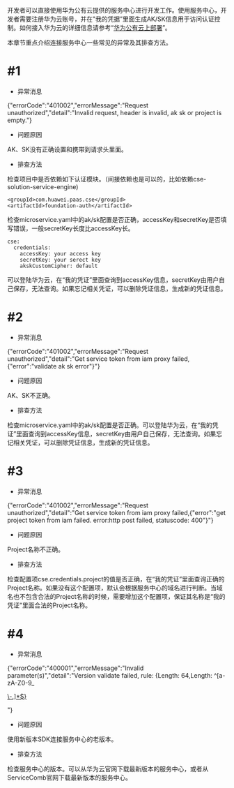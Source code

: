 开发者可以直接使用华为公有云提供的服务中心进行开发工作。使用服务中心，开发者需要注册华为云账号，并在"我的凭据”里面生成AK/SK信息用于访问认证控制。如何接入华为云的详细信息请参考“[华为公有云上部署](/start/deployment-on-cloud.md)”。

本章节重点介绍连接服务中心一些常见的异常及其排查方法。

# \#1

* 异常消息

{"errorCode":"401002","errorMessage":"Request unauthorized","detail":"Invalid request, header is invalid, ak sk or project is empty."}

* 问题原因

AK、SK没有正确设置和携带到请求头里面。

* 排查方法

检查项目中是否依赖如下认证模块。（间接依赖也是可以的，比如依赖cse-solution-service-engine\)

```
<groupId>com.huawei.paas.cse</groupId>
<artifactId>foundation-auth</artifactId>
```

检查microservice.yaml中的ak/sk配置是否正确，accessKey和secretKey是否填写错误，一般secretKey长度比accessKey长。

```
cse:
  credentials:
    accessKey: your access key
    secretKey: your serect key
    akskCustomCipher: default
```

可以登陆华为云，在“我的凭证”里面查询到accessKey信息，secretKey由用户自己保存，无法查询。如果忘记相关凭证，可以删除凭证信息，生成新的凭证信息。

# \#2

* 异常消息

{"errorCode":"401002","errorMessage":"Request unauthorized","detail":"Get service token from iam proxy failed,{\"error\":\"validate ak sk error\"}"}

* 问题原因

AK、SK不正确。

* 排查方法

检查microservice.yaml中的ak/sk配置是否正确。可以登陆华为云，在“我的凭证”里面查询到accessKey信息，secretKey由用户自己保存，无法查询。如果忘记相关凭证，可以删除凭证信息，生成新的凭证信息。

# \#3

* 异常消息

{"errorCode":"401002","errorMessage":"Request unauthorized","detail":"Get service token from iam proxy failed,{\"error\":\"get project token from iam failed. error:http post failed, statuscode: 400\"}"}

* 问题原因

Project名称不正确。

* 排查方法

检查配置项cse.credentials.project的值是否正确，在“我的凭证”里面查询正确的Project名称。如果没有这个配置项，默认会根据服务中心的域名进行判断。当域名也不包含合法的Project名称的时候，需要增加这个配置项，保证其名称是“我的凭证”里面合法的Project名称。

# \#4

* 异常消息

{"errorCode":"400001","errorMessage":"Invalid parameter\(s\)","detail":"Version validate failed, rule: {Length: 64,Length: ^\[a-zA-Z0-9\_

[\\-.\]\*$}](\\-.]*$})

"}

* 问题原因

使用新版本SDK连接服务中心的老版本。

* 排查方法

检查服务中心的版本。可以从华为云官网下载最新版本的服务中心，或者从ServiceComb官网下载最新版本的服务中心。

